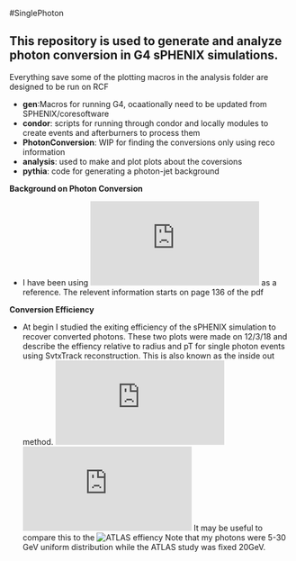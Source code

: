 #SinglePhoton
## This repository is used to generate and analyze photon conversion in G4 sPHENIX simulations.
Everything save some of the plotting macros in the analysis folder are designed to be run on RCF
- **gen**:Macros for running G4, ocaationally need to be updated from SPHENIX/coresoftware
- **condor**: scripts for running through condor and locally modules to create events and afterburners to process them
- **PhotonConversion**: WIP for finding the conversions only using reco information
- **analysis**: used to make and plot plots about the coversions 
- **pythia**: code for generating a photon-jet background 

**Background on Photon Conversion**
- I have been using ![this ATLAS paper](https://arxiv.org/pdf/0901.0512.pdf) as a reference. The relevent information starts on page 136 of the pdf

**Conversion Efficiency** 
- At begin I studied the exiting efficiency of the sPHENIX simulation to recover converted photons. These two plots were made on 12/3/18 and describe the effiency relative to radius and pT for single photon events using SvtxTrack reconstruction. This is also known as the inside out method. 
![pT](https://github.com/FrancescoVassalli/SinglePhoton/files/2742038/4layerRecopT.pdf)
![radius](https://github.com/FrancescoVassalli/SinglePhoton/files/2742038/4layerRecoR.pdf)
It may be useful to compare this to the ![ATLAS effiency](https://user-images.githubusercontent.com/31448119/50920392-7f50c280-1402-11e9-9750-d93955f9af22.png)
Note that my photons were 5-30 GeV uniform distribution while the ATLAS study was fixed 20GeV.
